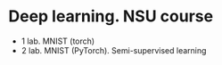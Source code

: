 # Deep learning. NSU course

* 1 lab. MNIST (torch)
* 2 lab. MNIST (PyTorch). Semi-supervised learning
